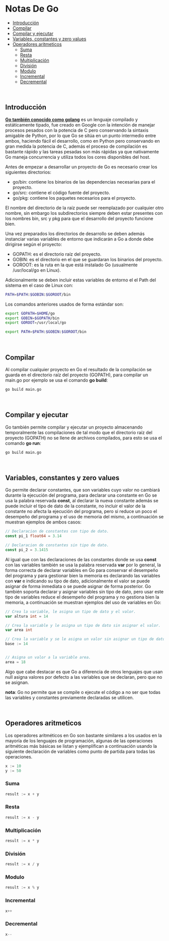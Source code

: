 # Notas De Go

- [Introducción](#introducción)
- [Compilar](#compilar)
- [Compilar y ejecutar](#compilar-y-ejecutar)
- [Variables, constantes y zero values](#variables-constantes-y-zero-values)
- [Operadores aritmeticos](#operadores-aritmeticos)
  - [Suma](#suma)
  - [Resta](#resta)
  - [Multiplicación](#multiplicación)
  - [División](#división)
  - [Modulo](#modulo)
  - [Incremental](#incremental)
  - [Decremental](#decremental)

<br>

## Introducción

[**Go también conocido como golang**](https://golang.org/) es un lenguaje compilado y estáticamente tipado, fue creado en Google con la intención de manejar procesos pesados con la potencia de C pero conservando la sintaxis amigable de Python, por lo que Go se sitúa en un punto intermedio entre ambos, haciendo fácil el desarrollo, como en Python pero conservando en gran medida la potencia de C, además el proceso de compilación es bastante rápido y las tareas pesadas son más rápidas ya que nativamente Go maneja concurrencia y utiliza todos los cores disponibles del host.

Antes de empezar a desarrollar un proyecto de Go es necesario crear los siguientes directorios:

- go/bin: contiene los binarios de las dependencias necesarias para el proyecto.
- go/src: contiene el código fuente del proyecto.
- go/pkg: contiene los paquetes necesarios para el proyecto.

El nombre del directorio de la raíz puede ser reemplazado por cualquier otro nombre, sin embargo los subdirectorios siempre deben estar presentes con los nombres bin, src y pkg para que el desarrollo del proyecto funcione bien.

Una vez preparados los directorios de desarrollo se deben además instanciar varias variables de entorno que indicarán a Go a donde debe dirigirse según el proyecto:

- GOPATH: es el directorio raíz del proyecto.
- GOBIN: es el directorio en el que se guardaran los binarios del proyecto.
- GOROOT: es la ruta en la que está instalado Go (usualmente /usr/local/go en Linux).

Adicionalmente se deben incluir estas variables de entorno el el Path del sistema en el caso de Linux con:

```bash
PATH=$PATH:$GOBIN:$GOROOT/bin
```

Los comandos anteriores usados de forma estándar son:

```bash
export GOPATH=$HOME/go
export GOBIN=$GOPATH/bin
export GOROOT=/usr/local/go

export PATH=$PATH:$GOBIN:$GOROOT/bin
```

<br>

## Compilar

Al compilar cualquier proyecto en Go el resultado de la compilación se guarda en el directorio raíz del proyecto (GOPATH), para compilar un main.go por ejemplo se usa el comando **go build**:

```bash
go build main.go
```

<br>

## Compilar y ejecutar

Go también permite compilar y ejecutar un proyecto almacenando temporalmente las compilaciones de tal modo que el directorio raíz del proyecto (GOPATH) no se llene de archivos compilados, para esto se usa el comando **go run**:

```bash
go build main.go
```

<br>

## Variables, constantes y zero values

Go permite declarar constantes, que son variables cuyo valor no cambiará durante la ejecución del programa, para declarar una constante en Go se usa la palabra reservada **const**, al declarar la nueva constante además se puede incluir el tipo de dato de la constante, no incluir el valor de la constante no afecta la ejecución del programa, pero si reduce un poco el desempeño del programa y el uso de memoria del mismo, a continuación se muestran ejemplos de ambos casos:

```go
// Declaracion de constantes con tipo de dato.
const pi_1 float64 = 3.14

// Declaracion de constantes sin tipo de dato.
const pi_2 = 3.1415
```

Al igual que con las declaraciones de las constantes donde se usa **const** con las variables también se usa la palabra reservada **var** por lo general, la forma correcta de declarar variables en Go para conservar el desempeño del programa y para gestionar bien la memoria es declarando las variables con **var** e indicando su tipo de dato, adicionalmente el valor se puede asignar de forma inmediata o se puede asignar de forma posterior. Go también soporta declarar y asignar variables sin tipo de dato, pero usar este tipo de variables reduce el desempeño del programa y no gestiona bien la memoria, a continuación se muestran ejemplos del uso de variables en Go:

```go
// Crea la variable, le asigna un tipo de dato y el valor.
var altura int = 14

// Crea la variable y le asigna un tipo de dato sin asignar el valor.
var area int

// Crea la variable y se le asigna un valor sin asignar un tipo de dato.
base := 14


// Asigna un valor a la variable area.
area = 18
```

Algo que cabe destacar es que Go a diferencia de otros lenguajes que usan null asigna valores por defecto a las variables que se declaran, pero que no se asignan.

**nota**: Go no permite que se compile o ejecute el código a no ser que todas las variables y constantes previamente declaradas se utilicen.

<br>

## Operadores aritmeticos

Los operadores aritméticos en Go son bastante similares a los usados en la mayoría de los lenguajes de programación, algunas de las operaciones aritméticas más básicas se listan y ejemplifican a continuación usando la siguiente declaración de variables como punto de partida para todas las operaciones.

```go
x := 10
y := 50
```

### Suma

```go
result := x + y
```

### Resta

```go
result := x - y
```

### Multiplicación

```go
result := x * y
```

### División

```go
result := x / y
```

### Modulo

```go
result := x % y
```

### Incremental

```go
x++
```

### Decremental

```go
x--
```
